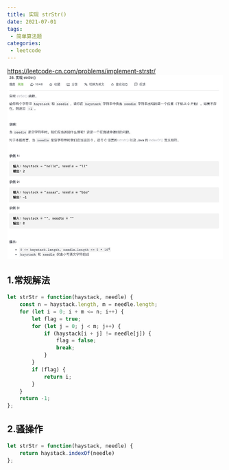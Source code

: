 ```yaml
---
title: 实现 strStr()
date: 2021-07-01
tags:
 - 简单算法题
categories:
 - leetcode
---
```


<https://leetcode-cn.com/problems/implement-strstr/>
![ 实现 strStr()](./img/28.jpg)

## 1.常规解法

```js
let strStr = function(haystack, needle) {
    const n = haystack.length, m = needle.length;
    for (let i = 0; i + m <= n; i++) {
        let flag = true;
        for (let j = 0; j < m; j++) {
            if (haystack[i + j] != needle[j]) {
                flag = false;
                break;
            }
        }
        if (flag) {
            return i;
        }
    }
    return -1;
};
```
## 2.骚操作

```js
let strStr = function(haystack, needle) {
    return haystack.indexOf(needle)
};
```